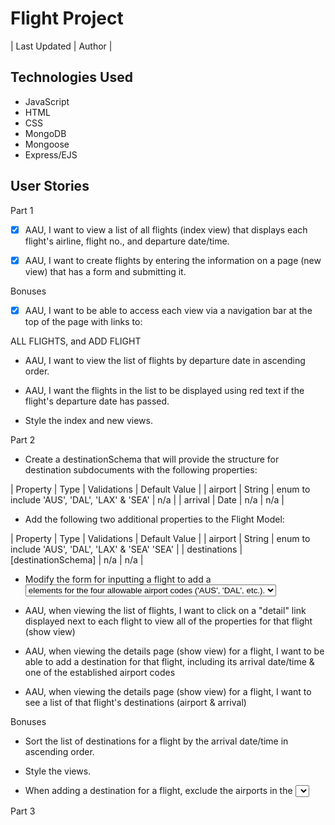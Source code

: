 # Flight Project

| Last Updated  | Author |


## Technologies Used

- JavaScript
- HTML
- CSS
- MongoDB
- Mongoose
- Express/EJS


## User Stories

Part 1

- [X] AAU, I want to view a list of all flights (index view) that displays each flight's airline, flight no., and departure date/time.

- [X] AAU, I want to create flights by entering the information on a page (new view) that has a form and submitting it.

Bonuses

- [X] AAU, I want to be able to access each view via a navigation bar at the top of the page with links to:

ALL FLIGHTS, and
ADD FLIGHT

- AAU, I want to view the list of flights by departure date in ascending order.

- AAU, I want the flights in the list to be displayed using red text if the flight's departure date has passed.

- Style the index and new views.


Part 2

- Create a destinationSchema that will provide the structure for destination subdocuments with the following properties:

| Property	| Type	| Validations	| Default Value |
| airport	| String	| enum to include 'AUS', 'DAL', 'LAX' & 'SEA'	| n/a |
| arrival	| Date	| n/a	| n/a |

- Add the following two additional properties to the Flight Model:

| Property	| Type	| Validations	| Default Value |
| airport	| String	| enum to include 'AUS', 'DAL', 'LAX' & 'SEA'	'SEA' |
| destinations	| [destinationSchema]	| n/a	| n/a |

- Modify the form for inputting a flight to add a <select name="airport"> element so assign a value to the new flight document's airport property. Ensure that there are <option> elements for the four allowable airport codes ('AUS', 'DAL', etc.).

- AAU, when viewing the list of flights, I want to click on a "detail" link displayed next to each flight to view all of the properties for that flight (show view)

- AAU, when viewing the details page (show view) for a flight, I want to be able to add a destination for that flight, including its arrival date/time & one of the established airport codes

- AAU, when viewing the details page (show view) for a flight, I want to see a list of that flight's destinations (airport & arrival)

Bonuses

- Sort the list of destinations for a flight by the arrival date/time in ascending order.

- Style the views.

- When adding a destination for a flight, exclude the airports in the <select> that have already been used by other destinations and/or the flight's airport.


Part 3

